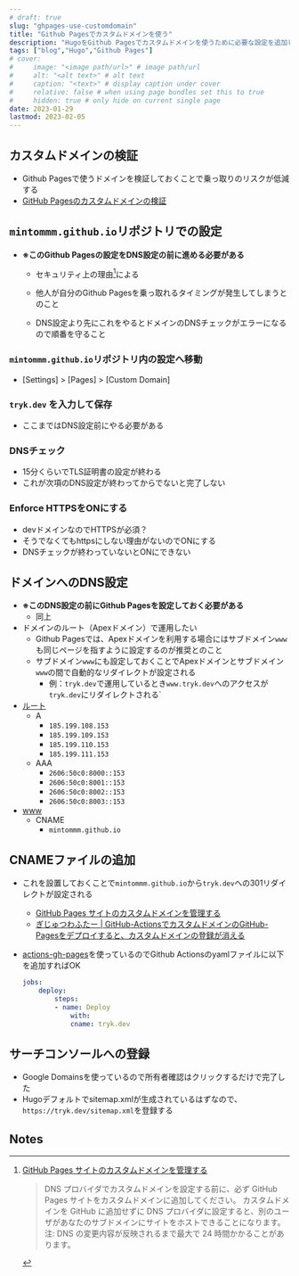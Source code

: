 ```yaml
---
# draft: true
slug: "ghpages-use-customdomain"
title: "Github Pagesでカスタムドメインを使う"
description: "HugoをGithub Pagesでカスタムドメインを使うために必要な設定を追加した"
tags: ["blog","Hugo","Github Pages"]
# cover:
#     image: "<image path/url>" # image path/url
#     alt: "<alt text>" # alt text
#     caption: "<text>" # display caption under cover
#     relative: false # when using page bundles set this to true
#     hidden: true # only hide on current single page
date: 2023-01-29
lastmod: 2023-02-05
---
```


## カスタムドメインの検証



* Github Pagesで使うドメインを検証しておくことで乗っ取りのリスクが低減する
* [GitHub Pagesのカスタムドメインの検証](https://docs.github.com/ja/pages/configuring-a-custom-domain-for-your-github-pages-site/verifying-your-custom-domain-for-github-pages)


## `mintommm.github.io`リポジトリでの設定



* **※このGithub Pagesの設定をDNS設定の前に進める必要がある**
    * セキュリティ上の理由[^1]による


    * 他人が自分のGithub Pagesを乗っ取れるタイミングが発生してしまうとのこと
    * DNS設定より先にこれをやるとドメインのDNSチェックがエラーになるので順番を守ること


### `mintommm.github.io`リポジトリ内の設定へ移動



* [Settings] > [Pages] > [Custom Domain]


### `tryk.dev` を入力して保存



* ここまではDNS設定前にやる必要がある


### DNSチェック



* 15分くらいでTLS証明書の設定が終わる
* これが次項のDNS設定が終わってからでないと完了しない


### Enforce HTTPSをONにする



* devドメインなのでHTTPSが必須？
* そうでなくてもhttpsにしない理由がないのでONにする
* DNSチェックが終わっていないとONにできない


## ドメインへのDNS設定



* **※このDNS設定の前にGithub Pagesを設定しておく必要がある**
    * 同上
* ドメインのルート（Apexドメイン）で運用したい
    * Github Pagesでは、Apexドメインを利用する場合にはサブドメイン`www`も同じページを指すように設定するのが推奨とのこと
    * サブドメイン`www`にも設定しておくことでApexドメインとサブドメイン`www`の間で自動的なリダイレクトが設定される
        * 例：`tryk.dev`で運用しているとき`www.tryk.dev`へのアクセスが`tryk.dev`にリダイレクトされる`
* [ルート](https://docs.github.com/ja/pages/configuring-a-custom-domain-for-your-github-pages-site/managing-a-custom-domain-for-your-github-pages-site#configuring-an-apex-domain)
    * A
        * `185.199.108.153`
        * `185.199.109.153`
        * `185.199.110.153`
        * `185.199.111.153`
    * AAA
        * `2606:50c0:8000::153`
        * `2606:50c0:8001::153`
        * `2606:50c0:8002::153`
        * `2606:50c0:8003::153`
* [www](https://docs.github.com/ja/pages/configuring-a-custom-domain-for-your-github-pages-site/managing-a-custom-domain-for-your-github-pages-site#configuring-a-subdomain)
    * CNAME
        * `mintommm.github.io`


## CNAMEファイルの追加



* これを設置しておくことで`mintommm.github.io`から`tryk.dev`への301リダイレクトが設定される
    * [GitHub Pages サイトのカスタムドメインを管理する](https://docs.github.com/ja/pages/configuring-a-custom-domain-for-your-github-pages-site/managing-a-custom-domain-for-your-github-pages-site#configuring-a-subdomain)
    * [ぎじゅつわふたー | GitHub-ActionsでカスタムドメインのGitHub-Pagesをデプロイすると、カスタムドメインの登録が消える](https://tech-wafter.net/2020/deploy-custom-domain-github-pages-on-github-actions/)
* [actions-gh-pages](https://github.com/peaceiris/actions-gh-pages)を使っているのでGithub Actionsのyamlファイルに以下を追加すればOK

    ```yaml
    jobs:
        deploy:
            steps:
            - name: Deploy
                with:
                cname: tryk.dev
    ```




## サーチコンソールへの登録



* Google Domainsを使っているので所有者確認はクリックするだけで完了した
* Hugoデフォルトでsitemap.xmlが生成されているはずなので、`https://tryk.dev/sitemap.xml`を登録する

<!-- Footnotes themselves at the bottom. -->
## Notes

[^1]:

     [GitHub Pages サイトのカスタムドメインを管理する](https://docs.github.com/ja/pages/configuring-a-custom-domain-for-your-github-pages-site/managing-a-custom-domain-for-your-github-pages-site#about-custom-domain-configuration)
    >DNS プロバイダでカスタムドメインを設定する前に、必ず GitHub Pages サイトをカスタムドメインに追加してください。 カスタムドメインを GitHub に追加せずに DNS プロバイダに設定すると、別のユーザがあなたのサブドメインにサイトをホストできることになります。
注: DNS の変更内容が反映されるまで最大で 24 時間かかることがあります。
